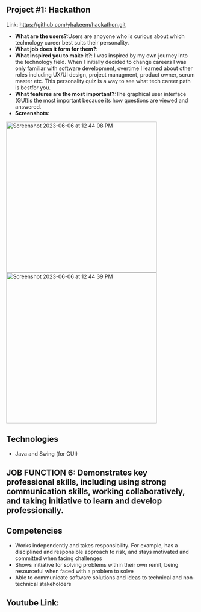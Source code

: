 ## Project #1: Hackathon

<!-- Give a high-level overview of the project purpose -->

Link: https://github.com/yhakeem/hackathon.git

- **What are the users?**:Users are anoyone who is curious about which technology career best suits their personality. 
- **What job does it form for them?**:
- **What inspired you to make it?**: I was inspired by my own journey into the technology field. When I initially decided to change careers I was only familiar with software development, overtime I learned about other roles including UX/UI design, project managment, product owner, scrum master etc. This personality quiz is a way to see what tech career path is bestfor you. 
- **What features are the most important?**:The graphical user interface (GUI)is the most important because its how questions are viewed and answered. 
- **Screenshots**: 
 <img width="400" alt="Screenshot 2023-06-06 at 12 44 08 PM" src="https://github.com/yhakeem/Final-Portfolio/assets/95241415/1b463a12-ac27-4171-b3f2-0ee4362adc65">
<img width="400" alt="Screenshot 2023-06-06 at 12 44 39 PM" src="https://github.com/yhakeem/Final-Portfolio/assets/95241415/6ea947cc-8fbd-4a7f-bf21-2df1de9ea6f1">

## Technologies

- Java and Swing (for GUI)

<!-- - List all technologies and versions here
- Include dependencies and versions
- Note any deployment tools as well -->

## JOB FUNCTION 6: Demonstrates key professional skills, including using strong communication skills, working collaboratively, and taking initiative to learn and develop professionally.

## Competencies
- Works independently and takes responsibility. For example, has a disciplined and responsible approach to risk, and stays motivated and committed when facing challenges
- Shows initiative for solving problems within their own remit, being resourceful when faced with a problem to solve
- Able to communicate software solutions and ideas to technical and non-technical stakeholders

## Youtube Link: 


<!-- - List the full text of the job function first
- Describe a situation where you demonstrated this job function.
- Summarize the actions you took to accomplish the goal.
- Emphasize the results of this action for your team or your learning.
- Connect the competentcy to this project -->

